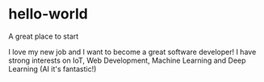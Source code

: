 # hello-world
A great place to start


I love my new job and I want to become a great software developer!
I have strong interests on IoT, Web Development, Machine Learning and Deep Learning (AI it's fantastic!)
